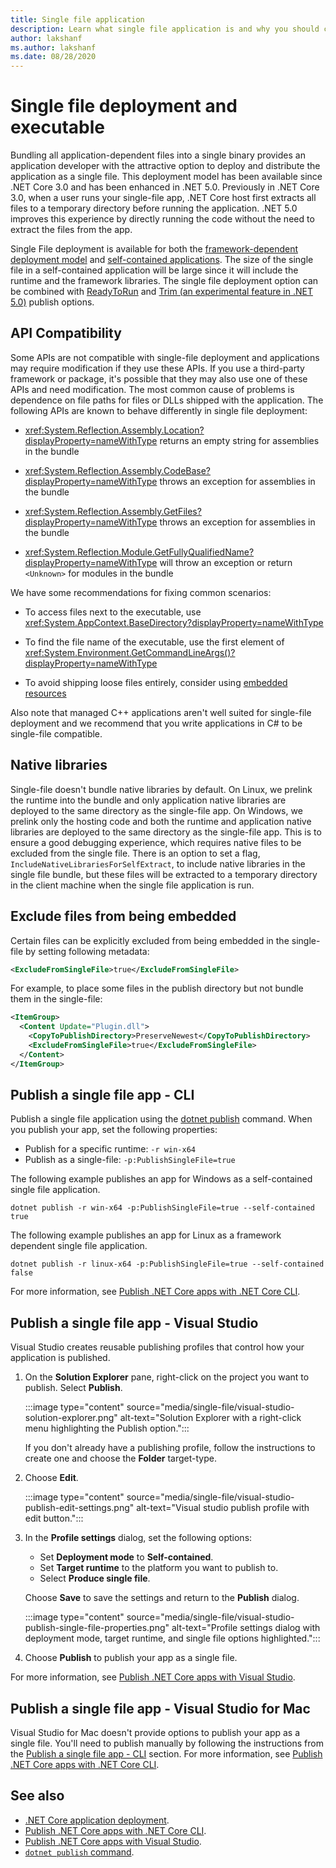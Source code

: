```yaml
---
title: Single file application
description: Learn what single file application is and why you should consider using this application deployment model.
author: lakshanf
ms.author: lakshanf
ms.date: 08/28/2020
---
```

# Single file deployment and executable

Bundling all application-dependent files into a single binary provides an application developer with the attractive option to deploy and distribute the application as a single file. This deployment model has been available since .NET Core 3.0 and has been enhanced in .NET 5.0. Previously in .NET Core 3.0, when a user runs your single-file app, .NET Core host first extracts all files to a temporary directory before running the application. .NET 5.0 improves this experience by directly running the code without the need to extract the files from the app.

Single File deployment is available for both the [framework-dependent deployment model](index.md#publish-framework-dependent) and [self-contained applications](index.md#publish-self-contained). The size of the single file in a self-contained application will be large since it will include the runtime and the framework libraries. The single file deployment option can be combined with [ReadyToRun](../tools/dotnet-publish.md) and [Trim (an experimental feature in .NET 5.0)](trim-self-contained.md) publish options.

## API Compatibility

Some APIs are not compatible with single-file deployment and applications may require modification if they use these APIs. If you use a third-party framework or package, it's possible that they may also use one of these APIs and need modification. The most common cause of problems is dependence on file paths for files or DLLs shipped with the application. The following APIs are known to behave differently in single file deployment:

* <xref:System.Reflection.Assembly.Location?displayProperty=nameWithType> returns an empty string for assemblies in the bundle

* <xref:System.Reflection.Assembly.CodeBase?displayProperty=nameWithType> throws an exception for assemblies in the bundle

* <xref:System.Reflection.Assembly.GetFiles?displayProperty=nameWithType> throws an exception for assemblies in the bundle

* <xref:System.Reflection.Module.GetFullyQualifiedName?displayProperty=nameWithType> will throw an exception or return `<Unknown>` for modules in the bundle

We have some recommendations for fixing common scenarios:

* To access files next to the executable, use <xref:System.AppContext.BaseDirectory?displayProperty=nameWithType>

* To find the file name of the executable, use the first element of <xref:System.Environment.GetCommandLineArgs()?displayProperty=nameWithType>

* To avoid shipping loose files entirely, consider using [embedded resources](https://docs.microsoft.com/en-us/dotnet/framework/resources/creating-resource-files-for-desktop-apps)

Also note that managed C++ applications aren't well suited for single-file deployment and we recommend that you write applications in C# to be single-file compatible.

## Native libraries

Single-file doesn't bundle native libraries by default. On Linux, we prelink the runtime into the bundle and only application native libraries are deployed to the same directory as the single-file app. On Windows, we prelink only the hosting code and both the runtime and application native libraries are deployed to the same directory as the single-file app. This is to ensure a good debugging experience, which requires native files to be excluded from the single file. There is an option to set a flag, `IncludeNativeLibrariesForSelfExtract`, to include native libraries in the single file bundle, but these files will be extracted to a temporary directory in the client machine when the single file application is run.

## Exclude files from being embedded

Certain files can be explicitly excluded from being embedded in the single-file by setting following metadata:

```xml
<ExcludeFromSingleFile>true</ExcludeFromSingleFile>
```

For example, to place some files in the publish directory but not bundle them in the single-file:

```xml
<ItemGroup>
  <Content Update="Plugin.dll">
    <CopyToPublishDirectory>PreserveNewest</CopyToPublishDirectory>
    <ExcludeFromSingleFile>true</ExcludeFromSingleFile>
  </Content>
</ItemGroup>
```

## Publish a single file app - CLI

Publish a single file application using the [dotnet publish](../tools/dotnet-publish.md) command. When you publish your app, set the following properties:

- Publish for a specific runtime: `-r win-x64`
- Publish as a single-file: `-p:PublishSingleFile=true`

The following example publishes an app for Windows as a self-contained single file application.

```dotnetcli
dotnet publish -r win-x64 -p:PublishSingleFile=true --self-contained true
```

The following example publishes an app for Linux as a framework dependent single file application.

```dotnetcli
dotnet publish -r linux-x64 -p:PublishSingleFile=true --self-contained false
```

For more information, see [Publish .NET Core apps with .NET Core CLI](deploy-with-cli.md).

## Publish a single file app - Visual Studio

Visual Studio creates reusable publishing profiles that control how your application is published.

01. On the **Solution Explorer** pane, right-click on the project you want to publish. Select **Publish**.

    :::image type="content" source="media/single-file/visual-studio-solution-explorer.png" alt-text="Solution Explorer with a right-click menu highlighting the Publish option.":::

    If you don't already have a publishing profile, follow the instructions to create one and choose the **Folder** target-type.

01. Choose **Edit**.

    :::image type="content" source="media/single-file/visual-studio-publish-edit-settings.png" alt-text="Visual studio publish profile with edit button.":::

01. In the **Profile settings** dialog, set the following options:

    - Set **Deployment mode** to **Self-contained**.
    - Set **Target runtime** to the platform you want to publish to.
    - Select **Produce single file**.

    Choose **Save** to save the settings and return to the **Publish** dialog.

    :::image type="content" source="media/single-file/visual-studio-publish-single-file-properties.png" alt-text="Profile settings dialog with deployment mode, target runtime, and single file options highlighted.":::

01. Choose **Publish** to publish your app as a single file.

For more information, see [Publish .NET Core apps with Visual Studio](deploy-with-vs.md).

## Publish a single file app - Visual Studio for Mac

Visual Studio for Mac doesn't provide options to publish your app as a single file. You'll need to publish manually by following the instructions from the [Publish a single file app - CLI](#publish-a-single-file-app---cli) section. For more information, see [Publish .NET Core apps with .NET Core CLI](deploy-with-cli.md).

## See also

- [.NET Core application deployment](index.md).
- [Publish .NET Core apps with .NET Core CLI](deploy-with-cli.md).
- [Publish .NET Core apps with Visual Studio](deploy-with-vs.md).
- [`dotnet publish` command](../tools/dotnet-publish.md).

